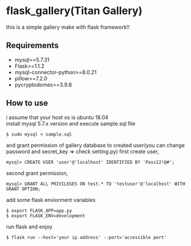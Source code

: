 # flask_gallery(Titan Gallery)
this is a simple gallery make with flask framework!!

## Requirements
*   mysql==5.7.31
*   Flask>=1.1.2
*   mysql-connector-python>=8.0.21
*   pillow>=7.2.0
*   pycryptodomex>=3.9.8

## How to use
i assume that your host os is ubuntu 18.04  
install mysql 5.7.x version and execute sample.sql file
```
$ sudo mysql < sample.sql
```
and grant permission of gallery database to created user(you can change password and secret_key => check setting.py)
first create user,
```
mysql> CREATE USER 'user'@'localhost' IDENTIFIED BY 'Pass12!@#';
```
second grant permission,
```
mysql> GRANT ALL PRIVILEGES ON test.* TO 'testuser'@'localhost' WITH GRANT OPTION;
```
add some flask enviorment variables
```
$ export FLASK_APP=app.py
$ export FLASK_ENV=development
```
run flask and enjoy
```
$ flask run --host='your ip address' --port='accessible port'
```